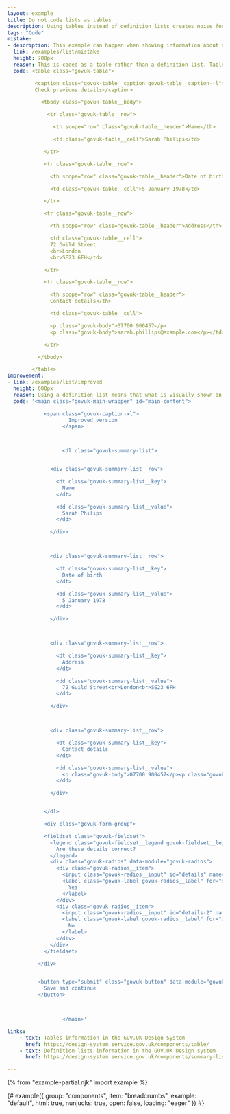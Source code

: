 ```yaml
---
layout: example
title: Do not code lists as tables
description: Using tables instead of definition lists creates noise for screen reader users.
tags: "Code"
mistake:
- description: This example can happen when showing information about a user that they need to check.
  link: /examples/list/mistake
  height: 700px
  reason: This is coded as a table rather than a definition list. Table are far more 'noisy' for screen reader users as they read out row and columns, and the table caption doubling as a page title may also confuse sighted screen reader users.
  code: <table class="govuk-table">

         <caption class="govuk-table__caption govuk-table__caption--l">
         Check previous details</caption>

           <tbody class="govuk-table__body">

             <tr class="govuk-table__row">

               <th scope="row" class="govuk-table__header">Name</th>

               <td class="govuk-table__cell">Sarah Philips</td>

            </tr>

            <tr class="govuk-table__row">

              <th scope="row" class="govuk-table__header">Date of birth</th>

              <td class="govuk-table__cell">5 January 1978</td>

            </tr>

            <tr class="govuk-table__row">

              <th scope="row" class="govuk-table__header">Address</th>

              <td class="govuk-table__cell">
              72 Guild Street
              <br>London
              <br>SE23 6FH</td>

            </tr>

            <tr class="govuk-table__row">

              <th scope="row" class="govuk-table__header">
              Contact details</th>

              <td class="govuk-table__cell">

              <p class="govuk-body">07700 900457</p>
              <p class="govuk-body">sarah.phillips@example.com</p></td>

            </tr>

          </tbody>

        </table>
improvement:
- link: /examples/list/improved
  height: 600px
  reason: Using a definition list means that what is visually shown on the page is more aligned with what is read out on a screen reader.
  code: '<main class="govuk-main-wrapper" id="main-content">

            <span class="govuk-caption-xl">
                    Improved version
                  </span>



                  <dl class="govuk-summary-list">


              <div class="govuk-summary-list__row">

                <dt class="govuk-summary-list__key">
                  Name
                </dt>

                <dd class="govuk-summary-list__value">
                  Sarah Philips
                </dd>

              </div>



              <div class="govuk-summary-list__row">

                <dt class="govuk-summary-list__key">
                  Date of birth
                </dt>

                <dd class="govuk-summary-list__value">
                  5 January 1978
                </dd>

              </div>



              <div class="govuk-summary-list__row">

                <dt class="govuk-summary-list__key">
                  Address
                </dt>

                <dd class="govuk-summary-list__value">
                  72 Guild Street<br>London<br>SE23 6FH
                </dd>

              </div>



              <div class="govuk-summary-list__row">

                <dt class="govuk-summary-list__key">
                  Contact details
                </dt>

                <dd class="govuk-summary-list__value">
                  <p class="govuk-body">07700 900457</p><p class="govuk-body">sarah.phillips@example.com</p>
                </dd>

              </div>


            </dl>

            <div class="govuk-form-group">

            <fieldset class="govuk-fieldset">
              <legend class="govuk-fieldset__legend govuk-fieldset__legend--m">
                Are these details correct?
              </legend>
              <div class="govuk-radios" data-module="govuk-radios">
                <div class="govuk-radios__item">
                  <input class="govuk-radios__input" id="details" name="details" type="radio" value="yes">
                  <label class="govuk-label govuk-radios__label" for="details">
                    Yes
                  </label>
                </div>
                <div class="govuk-radios__item">
                  <input class="govuk-radios__input" id="details-2" name="details" type="radio" value="no">
                  <label class="govuk-label govuk-radios__label" for="details-2">
                    No
                  </label>
                </div>
              </div>
            </fieldset>

          </div>


          <button type="submit" class="govuk-button" data-module="govuk-button">
            Save and continue
          </button>



                  </main>'

links:
    - text: Tables information in the GOV.UK Design System
      href: https://design-system.service.gov.uk/components/table/
    - text: Definition lists information in the GOV.UK Design system
      href: https://design-system.service.gov.uk/components/summary-list/

---
```


{% from "example-partial.njk" import example %}





{# example({ group: "components", item: "breadcrumbs", example: "default", html: true, nunjucks: true, open: false, loading: "eager" }) #}
